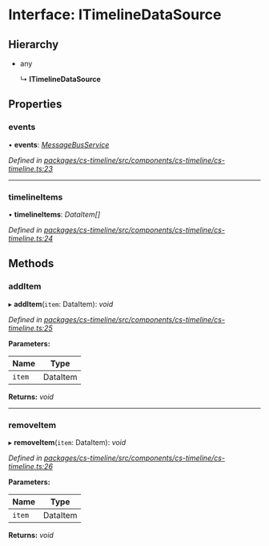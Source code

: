 # Interface: ITimelineDataSource

## Hierarchy

* any

  ↳ **ITimelineDataSource**

## Properties

###  events

• **events**: *[MessageBusService](../classes/_cs_core_src_utils_message_bus_message_bus_service_.messagebusservice.md)*

*Defined in [packages/cs-timeline/src/components/cs-timeline/cs-timeline.ts:23](https://github.com/TNOCS/csnext/blob/34474da7/packages/cs-timeline/src/components/cs-timeline/cs-timeline.ts#L23)*

___

###  timelineItems

• **timelineItems**: *DataItem[]*

*Defined in [packages/cs-timeline/src/components/cs-timeline/cs-timeline.ts:24](https://github.com/TNOCS/csnext/blob/34474da7/packages/cs-timeline/src/components/cs-timeline/cs-timeline.ts#L24)*

## Methods

###  addItem

▸ **addItem**(`item`: DataItem): *void*

*Defined in [packages/cs-timeline/src/components/cs-timeline/cs-timeline.ts:25](https://github.com/TNOCS/csnext/blob/34474da7/packages/cs-timeline/src/components/cs-timeline/cs-timeline.ts#L25)*

**Parameters:**

Name | Type |
------ | ------ |
`item` | DataItem |

**Returns:** *void*

___

###  removeItem

▸ **removeItem**(`item`: DataItem): *void*

*Defined in [packages/cs-timeline/src/components/cs-timeline/cs-timeline.ts:26](https://github.com/TNOCS/csnext/blob/34474da7/packages/cs-timeline/src/components/cs-timeline/cs-timeline.ts#L26)*

**Parameters:**

Name | Type |
------ | ------ |
`item` | DataItem |

**Returns:** *void*
